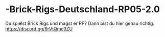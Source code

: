 # -Brick-Rigs-Deutschland-RP05-2.0
Du spielst Brick Rigs und magst er RP? Dann bist du hier genau richtig.
https://discord.gg/9rVtQme3ZU
